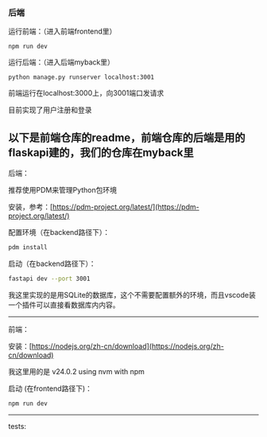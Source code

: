 
### 后端

运行前端：（进入前端frontend里）

```
npm run dev
```

运行后端：（进入后端myback里）

```
python manage.py runserver localhost:3001
```

前端运行在localhost:3000上，向3001端口发请求

目前实现了用户注册和登录

以下是前端仓库的readme，前端仓库的后端是用的flaskapi建的，我们的仓库在myback里
-------------
后端：

推荐使用PDM来管理Python包环境

安装，参考：[https://pdm-project.org/latest/](https://pdm-project.org/latest/)

配置环境（在backend路径下）：

```bash
pdm install
```

启动（在backend路径下）：

```bash
fastapi dev --port 3001
```

我这里实现的是用SQLite的数据库，这个不需要配置额外的环境，而且vscode装一个插件可以直接看数据库内内容。

-------------

前端：

安装：[https://nodejs.org/zh-cn/download](https://nodejs.org/zh-cn/download)

我这里用的是 v24.0.2 using nvm with npm

启动 (在frontend路径下)：

```bash
npm run dev
```

-----------------

tests: